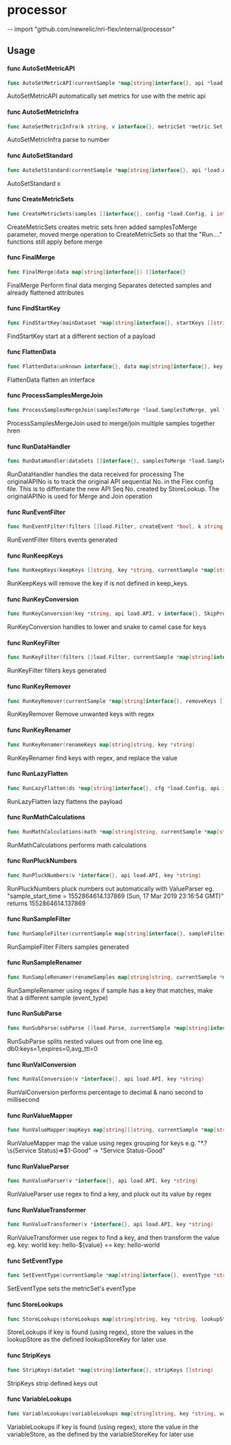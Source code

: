 # processor
--
    import "github.com/newrelic/nri-flex/internal/processor"


## Usage

#### func  AutoSetMetricAPI

```go
func AutoSetMetricAPI(currentSample *map[string]interface{}, api *load.API)
```
AutoSetMetricAPI automatically set metrics for use with the metric api

#### func  AutoSetMetricInfra

```go
func AutoSetMetricInfra(k string, v interface{}, metricSet *metric.Set, metrics map[string]string, autoSet bool, mode string)
```
AutoSetMetricInfra parse to number

#### func  AutoSetStandard

```go
func AutoSetStandard(currentSample *map[string]interface{}, api *load.API, workingEntity *integration.Entity, eventType string, config *load.Config)
```
AutoSetStandard x

#### func  CreateMetricSets

```go
func CreateMetricSets(samples []interface{}, config *load.Config, i int, mergeMetric bool, samplesToMerge *load.SamplesToMerge, originalAPINo int)
```
CreateMetricSets creates metric sets hren added samplesToMerge parameter, moved
merge operation to CreateMetricSets so that the "Run...." functions still apply
before merge

#### func  FinalMerge

```go
func FinalMerge(data map[string]interface{}) []interface{}
```
FinalMerge Perform final data merging Separates detected samples and already
flattened attributes

#### func  FindStartKey

```go
func FindStartKey(mainDataset *map[string]interface{}, startKeys []string, inheritAttributes bool)
```
FindStartKey start at a different section of a payload

#### func  FlattenData

```go
func FlattenData(unknown interface{}, data map[string]interface{}, key string, sampleKeys map[string]string, api *load.API) map[string]interface{}
```
FlattenData flatten an interface

#### func  ProcessSamplesMergeJoin

```go
func ProcessSamplesMergeJoin(samplesToMerge *load.SamplesToMerge, yml *load.Config)
```
ProcessSamplesMergeJoin used to merge/join multiple samples together hren

#### func  RunDataHandler

```go
func RunDataHandler(dataSets []interface{}, samplesToMerge *load.SamplesToMerge, i int, cfg *load.Config, originalAPINo int)
```
RunDataHandler handles the data received for processing The originalAPINo is to
track the original API sequential No. in the Flex config file. This is to
diffentiate the new API Seq No. created by StoreLookup. The originalAPINo is
used for Merge and Join operation

#### func  RunEventFilter

```go
func RunEventFilter(filters []load.Filter, createEvent *bool, k string, v interface{})
```
RunEventFilter filters events generated

#### func  RunKeepKeys

```go
func RunKeepKeys(keepKeys []string, key *string, currentSample *map[string]interface{})
```
RunKeepKeys will remove the key if is not defined in keep_keys.

#### func  RunKeyConversion

```go
func RunKeyConversion(key *string, api load.API, v interface{}, SkipProcessing *[]string)
```
RunKeyConversion handles to lower and snake to camel case for keys

#### func  RunKeyFilter

```go
func RunKeyFilter(filters []load.Filter, currentSample *map[string]interface{}, k string)
```
RunKeyFilter filters keys generated

#### func  RunKeyRemover

```go
func RunKeyRemover(currentSample *map[string]interface{}, removeKeys []string)
```
RunKeyRemover Remove unwanted keys with regex

#### func  RunKeyRenamer

```go
func RunKeyRenamer(renameKeys map[string]string, key *string)
```
RunKeyRenamer find keys with regex, and replace the value

#### func  RunLazyFlatten

```go
func RunLazyFlatten(ds *map[string]interface{}, cfg *load.Config, api int)
```
RunLazyFlatten lazy flattens the payload

#### func  RunMathCalculations

```go
func RunMathCalculations(math *map[string]string, currentSample *map[string]interface{})
```
RunMathCalculations performs math calculations

#### func  RunPluckNumbers

```go
func RunPluckNumbers(v *interface{}, api load.API, key *string)
```
RunPluckNumbers pluck numbers out automatically with ValueParser eg.
"sample_start_time = 1552864614.137869 (Sun, 17 Mar 2019 23:16:54 GMT)" returns
1552864614.137869

#### func  RunSampleFilter

```go
func RunSampleFilter(currentSample map[string]interface{}, sampleFilters []map[string]string, createSample *bool)
```
RunSampleFilter Filters samples generated

#### func  RunSampleRenamer

```go
func RunSampleRenamer(renameSamples map[string]string, currentSample *map[string]interface{}, key string, eventType *string)
```
RunSampleRenamer using regex if sample has a key that matches, make that a
different sample (event_type)

#### func  RunSubParse

```go
func RunSubParse(subParse []load.Parse, currentSample *map[string]interface{}, key string, v interface{})
```
RunSubParse splits nested values out from one line eg.
db0:keys=1,expires=0,avg_ttl=0

#### func  RunValConversion

```go
func RunValConversion(v *interface{}, api load.API, key *string)
```
RunValConversion performs percentage to decimal & nano second to millisecond

#### func  RunValueMapper

```go
func RunValueMapper(mapKeys map[string][]string, currentSample *map[string]interface{}, key string, v *interface{})
```
RunValueMapper map the value using regex grouping for keys e.g. "*.?\s(Service
Status)=>$1-Good" -> "Service Status-Good"

#### func  RunValueParser

```go
func RunValueParser(v *interface{}, api load.API, key *string)
```
RunValueParser use regex to find a key, and pluck out its value by regex

#### func  RunValueTransformer

```go
func RunValueTransformer(v *interface{}, api load.API, key *string)
```
RunValueTransformer use regex to find a key, and then transform the value eg.
key: world key: hello-${value} == key: hello-world

#### func  SetEventType

```go
func SetEventType(currentSample *map[string]interface{}, eventType *string, apiEventType string, apiMerge string, apiName string)
```
SetEventType sets the metricSet's eventType

#### func  StoreLookups

```go
func StoreLookups(storeLookups map[string]string, key *string, lookupStore *map[string]map[string]struct{}, v *interface{})
```
StoreLookups if key is found (using regex), store the values in the lookupStore
as the defined lookupStoreKey for later use

#### func  StripKeys

```go
func StripKeys(dataSet *map[string]interface{}, stripKeys []string)
```
StripKeys strip defined keys out

#### func  VariableLookups

```go
func VariableLookups(variableLookups map[string]string, key *string, variableStore *map[string]string, v *interface{})
```
VariableLookups if key is found (using regex), store the value in the
variableStore, as the defined by the variableStoreKey for later use
